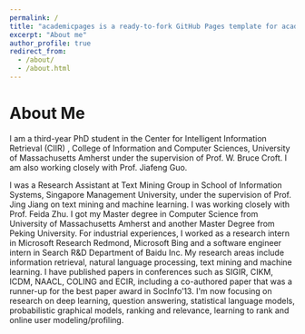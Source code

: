```yaml
---
permalink: /
title: "academicpages is a ready-to-fork GitHub Pages template for academic personal websites"
excerpt: "About me"
author_profile: true
redirect_from: 
  - /about/
  - /about.html
---
```


About Me
======
I am a third-year PhD student in the Center for Intelligent Information Retrieval (CIIR) , College of Information and Computer Sciences, University of Massachusetts Amherst under the supervision of Prof. W. Bruce Croft. I am also working closely with Prof. Jiafeng Guo.

I was a Research Assistant at Text Mining Group in School of Information Systems, Singapore Management University, under the supervision of Prof. Jing Jiang on text mining and machine learning. I was working closely with Prof. Feida Zhu. I got my Master degree in Computer Science from University of Massachusetts Amherst and another Master Degree from Peking University. For industrial experiences, I worked as a research intern in Microsoft Research Redmond, Microsoft Bing and a software engineer intern in Search R&D Department of Baidu Inc. My research areas include information retrieval, natural language processing,  text mining and machine learning. I have published papers in conferences such as SIGIR, CIKM, ICDM, NAACL, COLING and ECIR, including a co-authored paper that was a runner-up for the best paper award in SocInfo’13. I'm now focusing on research on deep learning, question answering, statistical language models, probabilistic graphical models, ranking and relevance, learning to rank and online user modeling/profiling.